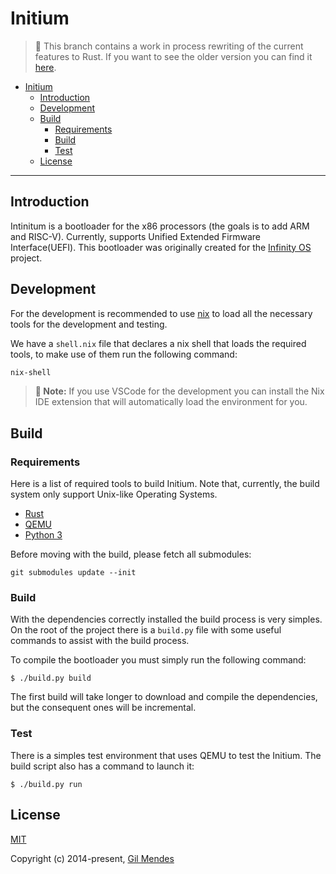 # Initium

> 🚨 This branch contains a work in process rewriting of the current features to Rust. If you want to see the older version you can find it [here](https://github.com/gil0mendes/Initium).

- [Initium](#initium)
  - [Introduction](#introduction)
  - [Development](#development)
  - [Build](#build)
    - [Requirements](#requirements)
    - [Build](#build-1)
    - [Test](#test)
  - [License](#license)

---

## Introduction

Intinitum is a bootloader for the x86 processors (the goals is to add ARM and RISC-V). Currently, supports Unified Extended Firmware Interface(UEFI). This bootloader was originally created for the [Infinity OS](https://github.com/gil0mendes/Infinity-OS) project.

## Development

For the development is recommended to use [nix](https://nixos.org/) to load all the necessary tools for the development and testing.

We have a `shell.nix` file that declares a nix shell that loads the required tools, to make use of them run the following command:

```sh
nix-shell
```

> **📔 Note:** If you use VSCode for the development you can install the Nix IDE extension that will automatically load the environment for you.

## Build

### Requirements

Here is a list of required tools to build Initium. Note that, currently, the build system only support Unix-like Operating Systems.

- [Rust](https://www.rust-lang.org/)
- [QEMU](https://www.qemu.org/)
- [Python 3](https://www.python.org/)

Before moving with the build, please fetch all submodules:

```shell
git submodules update --init
```

### Build

With the dependencies correctly installed the build process is very simples. On the root of the project there is a `build.py` file with some useful commands to assist with the build process.

To compile the bootloader you must simply run the following command:

```shell
$ ./build.py build
```

The first build will take longer to download and compile the dependencies, but the consequent ones will be incremental.

### Test

There is a simples test environment that uses QEMU to test the Initium. The build script also has a command to launch it:

```shell
$ ./build.py run
```

## License

[MIT](https://opensource.org/licenses/MIT)

Copyright (c) 2014-present, [Gil Mendes](https://gil0mendes.io)
